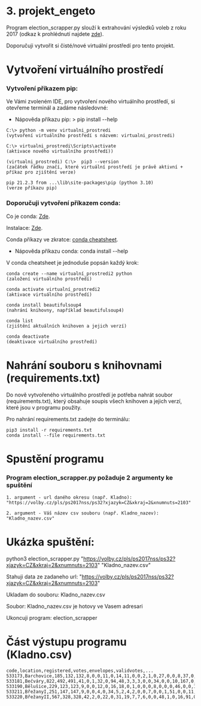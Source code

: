 # 3. projekt_engeto
Program election_scrapper.py slouží k extrahování výsledků voleb z roku 2017 (odkaz k prohlédnutí najdete [zde](https://volby.cz/pls/ps2017nss/ps3?xjazyk=CZ)).

Doporučuji vytvořit si čisté/nové virtuální prostředí pro tento projekt.

# Vytvoření virtuálního prostředí

### Vytvoření příkazem pip:
Ve Vámi zvoleném IDE, pro vytvoření nového virtuálního prostředí, si otevřeme terminál a zadáme následovné:

- Nápověda příkazu pip: > pip install --help

```
C:\> python -m venv virtualni_prostredi
(vytvoření virtuálního prostředí s názvem: virtualni_prostredi)

C:\> virtualni_prostredi\Scripts\activate
(aktivace nového virtuálního prostředí))

(virtualni_prostredi) C:\>  pip3 --version
(začátek řádku značí, které virtuální prostředí je právě aktivní + příkaz pro zjištění verze)

pip 21.2.3 from ...\lib\site-packages\pip (python 3.10)
(verze příkazu pip)
```

### Doporučuji vytvoření příkazem conda:

Co je conda: [Zde](https://docs.conda.io/en/latest/).

Instalace: [Zde](https://docs.conda.io/en/latest/miniconda.html).

Conda příkazy ve zkratce: [conda cheatsheet](https://docs.conda.io/projects/conda/en/4.6.0/_downloads/52a95608c49671267e40c689e0bc00ca/conda-cheatsheet.pdf).

- Nápověda příkazu conda: conda install --help

V conda cheatsheet je jednoduše popsán každý krok:

```
conda create --name virtualní_prostredi2 python
(založení virtuálního prostředí)

conda activate virtualní_prostredi2 
(aktivace virtuálního prostředí)

conda install beautifulsoup4
(nahrání knihovny, například beautifulsoup4)

conda list
(zjištění aktuálních knihoven a jejich verzí)

conda deactivate
(deaktivace virtuálního prostředí)
```

# Nahrání souboru s knihovnami (requirements.txt)

Do nově vytvořeného virtuálního prostředí je potřeba nahrát soubor (requirements.txt), který obsahuje soupis všech knihoven a jejich verzí, které jsou v programu použity.

Pro nahrání requirements.txt zadejte do terminálu:

```
pip3 install -r requirements.txt
conda install --file requirements.txt
```

# Spustění programu

### Program election_scrapper.py požaduje 2 argumenty ke spuštění
```
1. argument - url daného okresu (např. Kladno): "https://volby.cz/pls/ps2017nss/ps32?xjazyk=CZ&xkraj=2&xnumnuts=2103"

2. argument - Váš název csv souboru (např. Kladno_nazev): "Kladno_nazev.csv"
```

# Ukázka spuštění:

python3 election_scrapper.py "https://volby.cz/pls/ps2017nss/ps32?xjazyk=CZ&xkraj=2&xnumnuts=2103" "Kladno_nazev.csv"

Stahuji data ze zadaneho url: "https://volby.cz/pls/ps2017nss/ps32?xjazyk=CZ&xkraj=2&xnumnuts=2103"

Ukladam do souboru: Kladno_nazev.csv

Soubor: Kladno_nazev.csv je hotovy ve Vasem adresari

Ukoncuji program: election_scrapper

# Část výstupu programu (Kladno.csv)

```
code,location,registered,votes,envelopes,validvotes,...
533173,Barchovice,185,132,132,8,0,0,11,0,14,11,0,0,2,1,0,27,0,0,8,37,0,2,2,0,1,0,1,7,0
533181,Bečváry,822,492,491,41,0,1,32,0,94,48,3,3,3,0,0,34,0,0,10,167,0,3,6,0,2,0,2,41,1
533190,Bělušice,229,123,123,9,0,0,12,0,16,18,0,1,0,0,0,8,0,0,0,46,0,0,1,0,0,0,0,12,0
533211,BřežanyI,251,147,147,9,0,0,4,0,34,5,2,4,2,0,0,7,0,0,1,51,0,0,11,0,0,0,0,16,1
533220,BřežanyII,567,328,328,42,2,0,22,0,31,19,7,7,6,0,0,48,1,0,16,91,0,0,8,0,3,2,1,20,2
```
